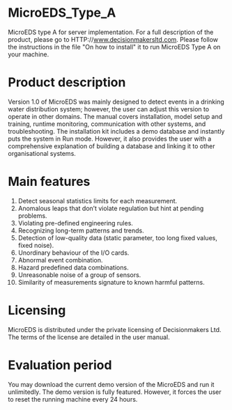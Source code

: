 #   MicroEDS_Type_A
MicroEDS type A for server implementation.
For a full description of the product, please go to HTTP://www.decisionmakersltd.com.
Please follow the instructions in the file "On how to install" it to run MicroEDS Type A on your machine.

#   Product description
Version 1.0 of MicroEDS was mainly designed to detect events in a drinking water distribution system; however, the user can adjust this version to operate in other domains. The manual covers installation, model setup and training, runtime monitoring, communication with other systems, and troubleshooting. The installation kit includes a demo database and instantly puts the system in Run mode. However, it also provides the user with a comprehensive explanation of building a database and linking it to other organisational systems. 

#   Main features 
1.  Detect seasonal statistics limits for each measurement.
2.  Anomalous leaps that don’t violate regulation but hint at pending problems.
3.  Violating pre-defined engineering rules.
4.  Recognizing long-term patterns and trends.
5.  Detection of low-quality data (static parameter, too long fixed values, fixed noise).
6.  Unordinary behaviour of the I/O cards.
7.  Abnormal event combination.
8.  Hazard predefined data combinations.
9.  Unreasonable noise of a group of sensors.
10. Similarity of measurements signature to known harmful patterns.

#   Licensing
MicroEDS is distributed under the private licensing of Decisionmakers Ltd. The terms of the license are detailed in the user manual. 

#   Evaluation period
You may download the current demo version of the MicroEDS and run it unlimitedly.
The demo version is fully featured. However, it forces the user to reset the running machine every 24 hours. 


